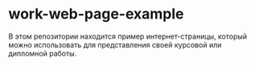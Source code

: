 # work-web-page-example
В этом репозитории находится пример интернет-страницы, который можно использовать для представления своей курсовой или дипломной работы.
